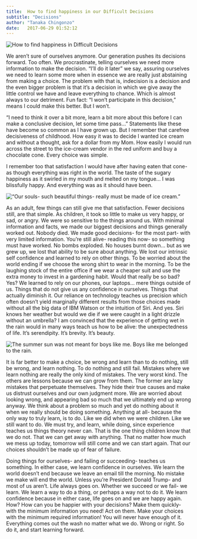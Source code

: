 ```yaml
---
title:  How to find happiness in our Difficult Decisions
subtitle: "Decisions"
author: "Tanaka Chingonzo"
date:   2017-06-29 01:52:12
---
```

![How to find happiness in Difficult Decisions](https://cdn-images-1.medium.com/max/1000/0*GGyo25X4v0vuxoh1.)

We aren’t sure of ourselves anymore. Our generation pushes its decisions forward. Too often. We procrastinate, telling ourselves we need more information to make the decision. “I’ll do it later” we say, assuring ourselves we need to learn some more when in essence we are really just abstaining from making a choice. The problem with that is, indecision is a decision and the even bigger problem is that it’s a decision in which we give away the little control we have and leave everything to chance. Which is almost always to our detriment. Fun fact: “I won’t participate in this decision,” means I could make this better. But I won’t.


“I need to think it over a bit more, learn a bit more about this before I can make a conclusive decision, let some time pass…” Statements like these have become so common as I have grown up. But I remember that carefree decisiveness of childhood. How easy it was to decide I wanted ice cream and without a thought, ask for a dollar from my Mom. How easily I would run across the street to the ice-cream vendor in the red uniform and buy a chocolate cone. Every choice was simple.


I remember too that satisfaction I would have after having eaten that cone- as though everything was right in the world. The taste of the sugary happiness as it swirled in my mouth and melted on my tongue… I was blissfully happy. And everything was as it should have been.

![“Our souls- such beautiful things- really must be made of ice cream.”](https://cdn-images-1.medium.com/max/1000/0*8FHX-upuIuZ16YcY.)

As an adult, few things can still give me that satisfaction. Fewer decisions still, are that simple. As children, it took so little to make us very happy, or sad, or angry. We were so sensitive to the things around us. With minimal information and facts, we made our biggest decisions and things generally worked out. Nobody died. We made good decisions- for the most part- with very limited information. You’re still alive- reading this now- so something must have worked. No bombs exploded. No houses burnt down… but as we grew up, we lost that ability to be sure about anything. We lost our intrinsic self confidence and learned to rely on other things. To be worried about the world ending if we choose the wrong shirt to wear in the morning. To be the laughing stock of the entire office if we wear a cheaper suit and use the extra money to invest in a gardening habit. Would that really be so bad? Yes? We learned to rely on our phones, our laptops… mere things outside of us. Things that do not give us any confidence in ourselves. Things that actually diminish it.
Our reliance on technology teaches us precision which often doesn’t yield marginally different results from those choices made without all the big data of IBM Watson or the intuition of Siri. And yes. Siri knows her weather but would we die if we were caught in a light drizzle without an umbrella? I am convinced that the experience of getting wet in the rain would in many ways teach us how to be alive: the unexpectedness of life. It’s serendipity. It’s brevity. It’s beauty.

![The summer sun was not meant for boys like me. Boys like me belonged to the rain.](https://cdn-images-1.medium.com/max/1000/1*WX1pEjmks0Nh1J00aF6erQ.jpeg)

It is far better to make a choice, be wrong and learn than to do nothing, still be wrong, and learn nothing. To do nothing and still fail. Mistakes where we learn nothing are really the only kind of mistakes. The very worst kind. The others are lessons because we can grow from them. The former are lazy mistakes that perpetuate themselves. They hide their true causes and make us distrust ourselves and our own judgment more. We are worried about looking wrong, and appearing bad so much that we ultimately end up wrong anyway. We think about a problem so much and yet do nothing about it when we really should be doing something. Anything at all- because the only way to truly learn, is to do. Like we did when we were children. Like we still want to do. We must try, and learn, while doing, since experience teaches us things theory never can. That is the one thing children know that we do not. That we can get away with anything. That no matter how much we mess up today, tomorrow will still come and we can start again. That our choices shouldn’t be made up of fear of failure.


Doing things for ourselves- and failing or succeeding- teaches us something. In either case, we learn confidence in ourselves. We learn the world doesn’t end because we leave an email till the morning. No mistake we make will end the world. Unless you’re President Donald Trump- and most of us aren’t. Life always goes on. Whether we succeed or we fail- we learn. We learn a way to do a thing, or perhaps a way not to do it. We learn confidence because in either case, life goes on and we are happy again.
How? How can you be happier with your decisions? Make them quickly- with the minimum information you need! Act on them. Make your choices with the minimum required information! You will never have enough of it. Everything comes out the wash no matter what we do. Wrong or right. So do it, and start learning forward.